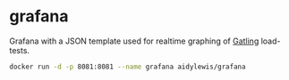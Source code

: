 grafana
=================

Grafana with a JSON template used for realtime graphing of [Gatling](http://gatling.io) load-tests.

```sh
docker run -d -p 8081:8081 --name grafana aidylewis/grafana
```


